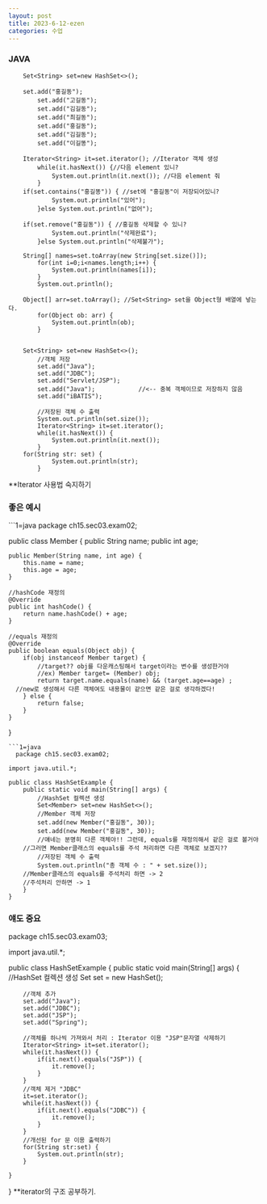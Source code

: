 ```yaml
---
layout: post
title: 2023-6-12-ezen
categories: 수업
---
```



<h3>JAVA</h3>

```1=java
    Set<String> set=new HashSet<>();
    
    set.add("홍길동");
		set.add("고길동");
		set.add("김길동");
		set.add("최길동");	
		set.add("홍길동");
		set.add("김길동");
		set.add("이길똥");
    
    Iterator<String> it=set.iterator(); //Iterator 객체 생성
		while(it.hasNext()) {//다음 element 있니?
			System.out.println(it.next()); //다음 element 줘
		}
    if(set.contains("홍길똥")) { //set에 "홍길동"이 저장되어있니?
			System.out.println("있어");
		}else System.out.println("없어");
    
    if(set.remove("홍길동")) { //홍길동 삭제할 수 있니?
			System.out.println("삭제완료");
		}else System.out.println("삭제불가");
    
    String[] names=set.toArray(new String[set.size()]);
		for(int i=0;i<names.length;i++) {
			System.out.println(names[i]);
		}
		System.out.println();
    
    Object[] arr=set.toArray(); //Set<String> set을 Object형 배열에 넣는다.
		for(Object ob: arr) {
			System.out.println(ob);
		}
    
```
```1=java
    Set<String> set=new HashSet<>();
		//객체 저장
		set.add("Java");
		set.add("JDBC");
		set.add("Servlet/JSP");
		set.add("Java");			//<-- 중복 객체이므로 저장하지 않음
		set.add("iBATIS");
		
		//저장된 객체 수 출력
		System.out.println(set.size());
		Iterator<String> it=set.iterator();
		while(it.hasNext()) {
			System.out.println(it.next());
		}
    for(String str: set) {
			System.out.println(str);
		}
```
**Iterator 사용법 숙지하기

<h3>좋은 예시</h3>
```1=java
package ch15.sec03.exam02;

public class Member {
	public String name;
	public int age;

	public Member(String name, int age) {
		this.name = name;
		this.age = age;
	}
				
	//hashCode 재정의
	@Override
	public int hashCode() {
		return name.hashCode() + age;
	}

	//equals 재정의
	@Override
	public boolean equals(Object obj) {
		if(obj instanceof Member target) {
			//target?? obj를 다운캐스팅해서 target이라는 변수를 생성한거야 
			//ex) Member target= (Member) obj; 
			return target.name.equals(name) && (target.age==age) ; 
      //new로 생성해서 다른 객체여도 내용물이 같으면 같은 걸로 생각하겠다!
		} else {
			return false;
		}
	}
}
```
```1=java
  package ch15.sec03.exam02;

import java.util.*;
	
public class HashSetExample {
	public static void main(String[] args) {
		//HashSet 컬렉션 생성
		Set<Member> set=new HashSet<>();
		//Member 객체 저장
		set.add(new Member("홍길동", 30));
		set.add(new Member("홍길동", 30));
		//얘네는 분명히 다른 객체야!! 그런데, equals를 재정의해서 같은 걸로 볼거야
    //그러면 Member클래스의 equals를 주석 처리하면 다른 객체로 보겠지??
		//저장된 객체 수 출력		
		System.out.println("총 객체 수 : " + set.size());
    //Member클래스의 equals를 주석처리 하면 -> 2
    //주석처리 안하면 -> 1
	}
}
```
<h3>얘도 중요</h3>
package ch15.sec03.exam03;

import java.util.*;

public class HashSetExample {
	public static void main(String[] args) {
		//HashSet 컬렉션 생성
		Set<String> set = new HashSet<String>();
		
		//객체 추가
		set.add("Java");
		set.add("JDBC");
		set.add("JSP");
		set.add("Spring");
		
		//객체를 하나씩 가져와서 처리 : Iterator 이용 "JSP"문자열 삭제하기
		Iterator<String> it=set.iterator();
		while(it.hasNext())	{
			if(it.next().equals("JSP")) {
				it.remove();
			}
		}
		//객체 제거 "JDBC"
		it=set.iterator();
		while(it.hasNext())	{
			if(it.next().equals("JDBC")) {
				it.remove();
			}
		}
		//개선된 for 문 이용 출력하기
		for(String str:set) {
			System.out.println(str);
		}
		
	}
}
**iterator의 구조 공부하기.



  
 


